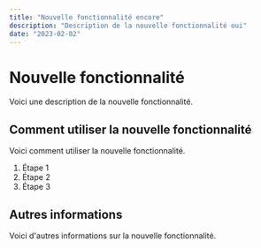 ```yaml
---
title: "Nouvelle fonctionnalité encore"
description: "Description de la nouvelle fonctionnalité oui"
date: "2023-02-02"
---
```


# Nouvelle fonctionnalité

Voici une description de la nouvelle fonctionnalité.

## Comment utiliser la nouvelle fonctionnalité

Voici comment utiliser la nouvelle fonctionnalité.

1. Étape 1
2. Étape 2
3. Étape 3

## Autres informations

Voici d'autres informations sur la nouvelle fonctionnalité.